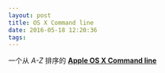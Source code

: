 ```yaml
---
layout: post
title: OS X Command line
date: 2016-05-18 12:20:36
tags:
---
```


一个从 _A-Z_ 排序的 **[Apple OS X Command line](http://ss64.com/osx/)**